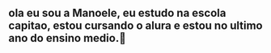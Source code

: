 ## ola eu sou a Manoele, eu estudo na escola capitao, estou cursando o alura e estou no ultimo ano do ensino medio.👋
